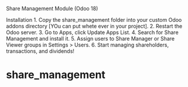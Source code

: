 Share Management Module (Odoo 18)

Installation
    1. Copy the share_management folder into your custom Odoo addons directory [YOu can put whete ever in your project].
    2. Restart the Odoo server.
    3. Go to Apps, click Update Apps List.
    4. Search for Share Management and install it.
    5. Assign users to Share Manager or Share Viewer groups in Settings > Users.
    6. Start managing shareholders, transactions, and dividends!
# share_management
